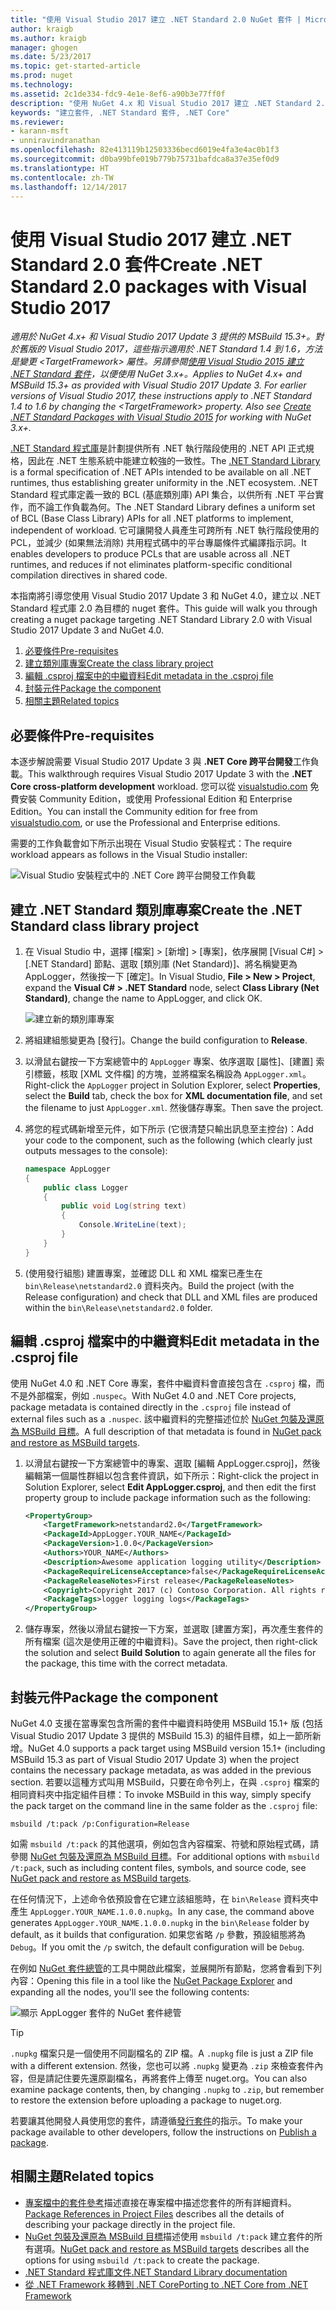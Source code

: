 ```yaml
---
title: "使用 Visual Studio 2017 建立 .NET Standard 2.0 NuGet 套件 | Microsoft Docs"
author: kraigb
ms.author: kraigb
manager: ghogen
ms.date: 5/23/2017
ms.topic: get-started-article
ms.prod: nuget
ms.technology: 
ms.assetid: 2c1de334-fdc9-4e1e-8ef6-a90b3e77ff0f
description: "使用 NuGet 4.x 和 Visual Studio 2017 建立 .NET Standard 2.0 NuGet 套件的端對端逐步解說。"
keywords: "建立套件, .NET Standard 套件, .NET Core"
ms.reviewer:
- karann-msft
- unniravindranathan
ms.openlocfilehash: 82e413119b12503336becd6019e4fa3e4ac0b1f3
ms.sourcegitcommit: d0ba99bfe019b779b75731bafdca8a37e35ef0d9
ms.translationtype: HT
ms.contentlocale: zh-TW
ms.lasthandoff: 12/14/2017
---
```

# <a name="create-net-standard-20-packages-with-visual-studio-2017"></a><span data-ttu-id="d441d-104">使用 Visual Studio 2017 建立 .NET Standard 2.0 套件</span><span class="sxs-lookup"><span data-stu-id="d441d-104">Create .NET Standard 2.0 packages with Visual Studio 2017</span></span>

<span data-ttu-id="d441d-105">*適用於 NuGet 4.x+ 和 Visual Studio 2017 Update 3 提供的 MSBuild 15.3+。對於舊版的 Visual Studio 2017，這些指示適用於 .NET Standard 1.4 到 1.6，方法是變更 \<TargetFramework\> 屬性。另請參閱[使用 Visual Studio 2015 建立 .NET Standard 套件](../guides/create-net-standard-packages-vs2015.md)，以便使用 NuGet 3.x+。*</span><span class="sxs-lookup"><span data-stu-id="d441d-105">*Applies to NuGet 4.x+ and MSBuild 15.3+ as provided with Visual Studio 2017 Update 3. For earlier versions of Visual Studio 2017, these instructions apply to .NET Standard 1.4 to 1.6 by changing the \<TargetFramework\> property. Also see [Create .NET Standard Packages with Visual Studio 2015](../guides/create-net-standard-packages-vs2015.md) for working with NuGet 3.x+.*</span></span>

<span data-ttu-id="d441d-106">[.NET Standard 程式庫](https://docs.microsoft.com/dotnet/articles/standard/library)是計劃提供所有 .NET 執行階段使用的 .NET API 正式規格，因此在 .NET 生態系統中能建立較強的一致性。</span><span class="sxs-lookup"><span data-stu-id="d441d-106">The [.NET Standard Library](https://docs.microsoft.com/dotnet/articles/standard/library) is a formal specification of .NET APIs intended to be available on all .NET runtimes, thus establishing greater uniformity in the .NET ecosystem.</span></span> <span data-ttu-id="d441d-107">.NET Standard 程式庫定義一致的 BCL (基底類別庫) API 集合，以供所有 .NET 平台實作，而不論工作負載為何。</span><span class="sxs-lookup"><span data-stu-id="d441d-107">The .NET Standard Library defines a uniform set of BCL (Base Class Library) APIs for all .NET platforms to implement, independent of workload.</span></span> <span data-ttu-id="d441d-108">它可讓開發人員產生可跨所有 .NET 執行階段使用的 PCL，並減少 (如果無法消除) 共用程式碼中的平台專屬條件式編譯指示詞。</span><span class="sxs-lookup"><span data-stu-id="d441d-108">It enables developers to produce PCLs that are usable across all .NET runtimes, and reduces if not eliminates platform-specific conditional compilation directives in shared code.</span></span>

<span data-ttu-id="d441d-109">本指南將引導您使用 Visual Studio 2017 Update 3 和 NuGet 4.0，建立以 .NET Standard 程式庫 2.0 為目標的 nuget 套件。</span><span class="sxs-lookup"><span data-stu-id="d441d-109">This guide will walk you through creating a nuget package targeting .NET Standard Library 2.0 with Visual Studio 2017 Update 3 and NuGet 4.0.</span></span>

1. [<span data-ttu-id="d441d-110">必要條件</span><span class="sxs-lookup"><span data-stu-id="d441d-110">Pre-requisites</span></span>](#pre-requisites)
1. [<span data-ttu-id="d441d-111">建立類別庫專案</span><span class="sxs-lookup"><span data-stu-id="d441d-111">Create the class library project</span></span>](#create-the-netstandard-class-library-project)
1. [<span data-ttu-id="d441d-112">編輯 .csproj 檔案中的中繼資料</span><span class="sxs-lookup"><span data-stu-id="d441d-112">Edit metadata in the .csproj file</span></span>](#edit-metadata-in-the-csproj-file)
1. [<span data-ttu-id="d441d-113">封裝元件</span><span class="sxs-lookup"><span data-stu-id="d441d-113">Package the component</span></span>](#package-the-component)
1. [<span data-ttu-id="d441d-114">相關主題</span><span class="sxs-lookup"><span data-stu-id="d441d-114">Related topics</span></span>](#related-topics)

## <a name="pre-requisites"></a><span data-ttu-id="d441d-115">必要條件</span><span class="sxs-lookup"><span data-stu-id="d441d-115">Pre-requisites</span></span>

<span data-ttu-id="d441d-116">本逐步解說需要 Visual Studio 2017 Update 3 與 **.NET Core 跨平台開發**工作負載。</span><span class="sxs-lookup"><span data-stu-id="d441d-116">This walkthrough requires Visual Studio 2017 Update 3 with the **.NET Core cross-platform development** workload.</span></span> <span data-ttu-id="d441d-117">您可以從 [visualstudio.com](https://www.visualstudio.com/) 免費安裝 Community Edition，或使用 Professional Edition 和 Enterprise Edition。</span><span class="sxs-lookup"><span data-stu-id="d441d-117">You can install the Community edition for free from [visualstudio.com](https://www.visualstudio.com/), or use the Professional and Enterprise editions.</span></span>

<span data-ttu-id="d441d-118">需要的工作負載會如下所示出現在 Visual Studio 安裝程式：</span><span class="sxs-lookup"><span data-stu-id="d441d-118">The require workload appears as follows in the Visual Studio installer:</span></span>

![Visual Studio 安裝程式中的 .NET Core 跨平台開發工作負載](media/NuGet4-01-Workload.png)

## <a name="create-the-net-standard-class-library-project"></a><span data-ttu-id="d441d-120">建立 .NET Standard 類別庫專案</span><span class="sxs-lookup"><span data-stu-id="d441d-120">Create the .NET Standard class library project</span></span>

1. <span data-ttu-id="d441d-121">在 Visual Studio 中，選擇 [檔案] > [新增] > [專案]，依序展開 [Visual C#] > [.NET Standard] 節點、選取 [類別庫 (Net Standard)]、將名稱變更為 AppLogger，然後按一下 [確定]。</span><span class="sxs-lookup"><span data-stu-id="d441d-121">In Visual Studio, **File > New > Project**, expand the **Visual C# > .NET Standard** node, select **Class Library (Net Standard)**, change the name to AppLogger, and click OK.</span></span>

    ![建立新的類別庫專案](media/NuGet4-02-NewProject.png)

1. <span data-ttu-id="d441d-123">將組建組態變更為 [發行]。</span><span class="sxs-lookup"><span data-stu-id="d441d-123">Change the build configuration to **Release**.</span></span>
1. <span data-ttu-id="d441d-124">以滑鼠右鍵按一下方案總管中的 `AppLogger` 專案、依序選取 [屬性]、[建置] 索引標籤，核取 [XML 文件檔] 的方塊，並將檔案名稱設為 `AppLogger.xml`。</span><span class="sxs-lookup"><span data-stu-id="d441d-124">Right-click the `AppLogger` project in Solution Explorer, select **Properties**, select the **Build** tab, check the box for **XML documentation file**, and set the filename to just `AppLogger.xml`.</span></span> <span data-ttu-id="d441d-125">然後儲存專案。</span><span class="sxs-lookup"><span data-stu-id="d441d-125">Then save the project.</span></span>

1. <span data-ttu-id="d441d-126">將您的程式碼新增至元件，如下所示 (它很清楚只輸出訊息至主控台)：</span><span class="sxs-lookup"><span data-stu-id="d441d-126">Add your code to the component, such as the following (which clearly just outputs messages to the console):</span></span>

    ```cs
    namespace AppLogger
    {
        public class Logger
        {
            public void Log(string text)
            {
                Console.WriteLine(text);
            }
        }
    }
    ```

1. <span data-ttu-id="d441d-127">(使用發行組態) 建置專案，並確認 DLL 和 XML 檔案已產生在 `bin\Release\netstandard2.0` 資料夾內。</span><span class="sxs-lookup"><span data-stu-id="d441d-127">Build the project (with the Release configuration) and check that DLL and XML files are produced within the `bin\Release\netstandard2.0` folder.</span></span>

## <a name="edit-metadata-in-the-csproj-file"></a><span data-ttu-id="d441d-128">編輯 .csproj 檔案中的中繼資料</span><span class="sxs-lookup"><span data-stu-id="d441d-128">Edit metadata in the .csproj file</span></span>

<span data-ttu-id="d441d-129">使用 NuGet 4.0 和 .NET Core 專案，套件中繼資料會直接包含在 `.csproj` 檔，而不是外部檔案，例如 `.nuspec`。</span><span class="sxs-lookup"><span data-stu-id="d441d-129">With NuGet 4.0 and .NET Core projects, package metadata is contained directly in the `.csproj` file instead of external files such as a `.nuspec`.</span></span> <span data-ttu-id="d441d-130">該中繼資料的完整描述位於 [NuGet 包裝及還原為 MSBuild 目標](../schema/msbuild-targets.md#pack-target)。</span><span class="sxs-lookup"><span data-stu-id="d441d-130">A full description of that metadata is found in [NuGet pack and restore as MSBuild targets](../schema/msbuild-targets.md#pack-target).</span></span>

1. <span data-ttu-id="d441d-131">以滑鼠右鍵按一下方案總管中的專案、選取 [編輯 AppLogger.csproj]，然後編輯第一個屬性群組以包含套件資訊，如下所示：</span><span class="sxs-lookup"><span data-stu-id="d441d-131">Right-click the project in Solution Explorer, select **Edit AppLogger.csproj**, and then edit the first property group to include package information such as the following:</span></span>

    ```xml
    <PropertyGroup>
        <TargetFramework>netstandard2.0</TargetFramework>
        <PackageId>AppLogger.YOUR_NAME</PackageId>
        <PackageVersion>1.0.0</PackageVersion>
        <Authors>YOUR_NAME</Authors>
        <Description>Awesome application logging utility</Description>
        <PackageRequireLicenseAcceptance>false</PackageRequireLicenseAcceptance>
        <PackageReleaseNotes>First release</PackageReleaseNotes>
        <Copyright>Copyright 2017 (c) Contoso Corporation. All rights reserved.</Copyright>
        <PackageTags>logger logging logs</PackageTags>
    </PropertyGroup>
    ```

1. <span data-ttu-id="d441d-132">儲存專案，然後以滑鼠右鍵按一下方案，並選取 [建置方案]，再次產生套件的所有檔案 (這次是使用正確的中繼資料)。</span><span class="sxs-lookup"><span data-stu-id="d441d-132">Save the project, then right-click the solution and select **Build Solution** to again generate all the files for the package, this time with the correct metadata.</span></span>


## <a name="package-the-component"></a><span data-ttu-id="d441d-133">封裝元件</span><span class="sxs-lookup"><span data-stu-id="d441d-133">Package the component</span></span>

<span data-ttu-id="d441d-134">NuGet 4.0 支援在當專案包含所需的套件中繼資料時使用 MSBuild 15.1+ 版 (包括 Visual Studio 2017 Update 3 提供的 MSBuild 15.3) 的組件目標，如上一節所新增。</span><span class="sxs-lookup"><span data-stu-id="d441d-134">NuGet 4.0 supports a pack target using MSBuild version 15.1+ (including MSBuild 15.3 as part of Visual Studio 2017 Update 3) when the project contains the necessary package metadata, as was added in the previous section.</span></span> <span data-ttu-id="d441d-135">若要以這種方式叫用 MSBuild，只要在命令列上，在與 `.csproj` 檔案的相同資料夾中指定組件目標：</span><span class="sxs-lookup"><span data-stu-id="d441d-135">To invoke MSBuild in this way, simply specify the pack target on the command line in the same folder as the `.csproj` file:</span></span>

    msbuild /t:pack /p:Configuration=Release

<span data-ttu-id="d441d-136">如需 `msbuild /t:pack` 的其他選項，例如包含內容檔案、符號和原始程式碼，請參閱 [NuGet 包裝及還原為 MSBuild 目標](../schema/msbuild-targets.md#pack-target)。</span><span class="sxs-lookup"><span data-stu-id="d441d-136">For additional options with `msbuild /t:pack`, such as including content files, symbols, and source code, see [NuGet pack and restore as MSBuild targets](../schema/msbuild-targets.md#pack-target).</span></span>

<span data-ttu-id="d441d-137">在任何情況下，上述命令依預設會在它建立該組態時，在 `bin\Release` 資料夾中產生 `AppLogger.YOUR_NAME.1.0.0.nupkg`。</span><span class="sxs-lookup"><span data-stu-id="d441d-137">In any case, the command above generates `AppLogger.YOUR_NAME.1.0.0.nupkg` in the `bin\Release` folder by default, as it builds that configuration.</span></span> <span data-ttu-id="d441d-138">如果您省略 `/p` 參數，預設組態將為 `Debug`。</span><span class="sxs-lookup"><span data-stu-id="d441d-138">If you omit the `/p` switch, the default configuration will be `Debug`.</span></span> 

<span data-ttu-id="d441d-139">在例如 [NuGet 套件總管](https://github.com/NuGetPackageExplorer/NuGetPackageExplorer)的工具中開啟此檔案，並展開所有節點，您將會看到下列內容：</span><span class="sxs-lookup"><span data-stu-id="d441d-139">Opening this file in a tool like the [NuGet Package Explorer](https://github.com/NuGetPackageExplorer/NuGetPackageExplorer) and expanding all the nodes, you'll see the following contents:</span></span>

![顯示 AppLogger 套件的 NuGet 套件總管](media/NuGet4-03-PackageExplorer.png)

> [!Tip]
> <span data-ttu-id="d441d-141">`.nupkg` 檔案只是一個使用不同副檔名的 ZIP 檔。</span><span class="sxs-lookup"><span data-stu-id="d441d-141">A `.nupkg` file is just a ZIP file with a different extension.</span></span> <span data-ttu-id="d441d-142">然後，您也可以將 `.nupkg` 變更為 `.zip` 來檢查套件內容，但是請記住要先還原副檔名，再將套件上傳至 nuget.org。</span><span class="sxs-lookup"><span data-stu-id="d441d-142">You can also examine package contents, then, by changing `.nupkg` to `.zip`, but remember to restore the extension before uploading a package to nuget.org.</span></span>

<span data-ttu-id="d441d-143">若要讓其他開發人員使用您的套件，請遵循[發行套件](../create-packages/publish-a-package.md)的指示。</span><span class="sxs-lookup"><span data-stu-id="d441d-143">To make your package available to other developers,  follow the instructions on [Publish a package](../create-packages/publish-a-package.md).</span></span>

## <a name="related-topics"></a><span data-ttu-id="d441d-144">相關主題</span><span class="sxs-lookup"><span data-stu-id="d441d-144">Related topics</span></span>

- <span data-ttu-id="d441d-145">[專案檔中的套件參考](../consume-packages/package-references-in-project-files.md)描述直接在專案檔中描述您套件的所有詳細資料。</span><span class="sxs-lookup"><span data-stu-id="d441d-145">[Package References in Project Files](../consume-packages/package-references-in-project-files.md) describes all the details of describing your package directly in the project file.</span></span>
- <span data-ttu-id="d441d-146">[NuGet 包裝及還原為 MSBuild 目標](../schema/msbuild-targets.md)描述使用 `msbuild /t:pack` 建立套件的所有選項。</span><span class="sxs-lookup"><span data-stu-id="d441d-146">[NuGet pack and restore as MSBuild targets](../schema/msbuild-targets.md) describes all the options for using `msbuild /t:pack` to create the package.</span></span>
- [<span data-ttu-id="d441d-147">.NET Standard 程式庫文件</span><span class="sxs-lookup"><span data-stu-id="d441d-147">.NET Standard Library documentation</span></span>](https://docs.microsoft.com/dotnet/articles/standard/library)
- [<span data-ttu-id="d441d-148">從 .NET Framework 移轉到 .NET Core</span><span class="sxs-lookup"><span data-stu-id="d441d-148">Porting to .NET Core from .NET Framework</span></span>](https://docs.microsoft.com/dotnet/articles/core/porting/index)
